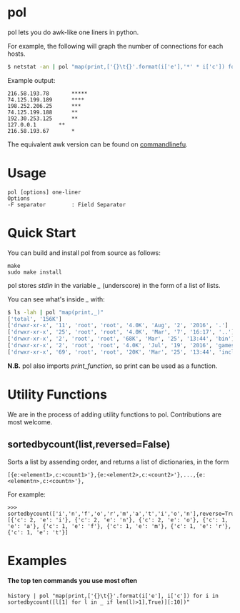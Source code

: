# pol
pol lets you do awk-like one liners in python.

For example, the following will graph the number of connections for each hosts.
```bash
$ netstat -an | pol "map(print,['{}\t{}'.format(i['e'],'*' * i['c']) for i in sortedbycount([l[4].split(':')[0] for l in _ if len(l)>5 and l[5]=='ESTABLISHED'],True)])"
```

Example output:

```
216.58.193.78	    *****
74.125.199.189	    ****
198.252.206.25	    ***
74.125.199.188	    **
192.30.253.125	    **
127.0.0.1	    **
216.58.193.67	    *
```

The equivalent awk version can be found on [commandlinefu](http://www.commandlinefu.com/commands/view/2012/graph-of-connections-for-each-hosts).

# Usage

```
pol [options] one-liner
Options
-F separator 		: Field Separator
```

# Quick Start
You can build and install pol from source as follows:

```
make
sudo make install
```


pol stores *stdin* in the variable *_* (underscore) in the form of a list of lists.

You can see what's inside *_* with:

```bash
$ ls -lah | pol "map(print,_)"
['total', '156K']
['drwxr-xr-x', '11', 'root', 'root', '4.0K', 'Aug', '2', '2016', '.']
['drwxr-xr-x', '25', 'root', 'root', '4.0K', 'Mar', '7', '16:17', '..']
['drwxr-xr-x', '2', 'root', 'root', '68K', 'Mar', '25', '13:44', 'bin']
['drwxr-xr-x', '2', 'root', 'root', '4.0K', 'Jul', '19', '2016', 'games']
['drwxr-xr-x', '69', 'root', 'root', '20K', 'Mar', '25', '13:44', 'include']
```

**N.B.** pol also imports *print_function*, so print can be used as a function.

# Utility Functions

We are in the process of adding utility functions to pol. Contributions are most welcome.

## sortedbycount(list,reversed=False)

Sorts a list by assending order, and returns a list of dictionaries, in the form

```
[{e:<element1>,c:<count1>'},{e:<element2>,c:<count2>'},...,{e:<elementn>,c:<countn>'},
```

For example:

```
>>> sortedbycount(['i','n','f','o','r','m','a','t','i','o','n'],reverse=True)
[{'c': 2, 'e': 'i'}, {'c': 2, 'e': 'n'}, {'c': 2, 'e': 'o'}, {'c': 1, 'e': 'a'}, {'c': 1, 'e': 'f'}, {'c': 1, 'e': 'm'}, {'c': 1, 'e': 'r'}, {'c': 1, 'e': 't'}]
```


# Examples

#### The top ten commands you use most often
```
history | pol "map(print,['{}\t{}'.format(i['e'], i['c']) for i in sortedbycount([l[1] for l in _ if len(l)>1],True)][:10])"
```



